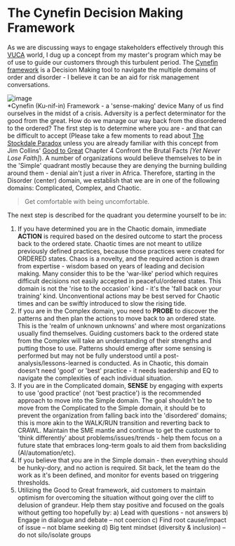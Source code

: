 # The Cynefin Decision Making Framework

As we are discussing ways to engage stakeholders effectively through this [⁠VUCA](https://en.wikipedia.org/wiki/VUCA) world, I dug up a concept from my master's program which may be of use to guide our customers through this turbulent period.
The [Cynefin framework](https://en.wikipedia.org/wiki/Cynefin_framework) is a Decision Making tool to navigate the multiple domains of order and disorder - I believe it can be an aid for risk management conversations.

![image](https://github.com/user-attachments/assets/da942a56-5f58-430a-85b6-33640a90422f)<br>
*Cynefin (Ku-nif-in) Framework - a 'sense-making' device
Many of us find ourselves in the midst of a crisis. Adversity is a perfect determinator for the good from the great. How do we manage our way back from the disordered to the ordered? The first step is to determine where you are - and that can be difficult to accept (Please take a few moments to read about [The Stockdale Paradox](https://bigthink.com/health/stockdale-paradox-confronting-reality-vital-success/) unless you are already familiar with this concept from Jim Collins' [Good to Great](https://en.wikipedia.org/wiki/Good_to_Great) Chapter 4 Confront the Brutal Facts <i>[Yet Never Lose Faith]</i>).
A number of organizations would believe themselves to be in the 'Simple' quadrant mostly because they are denying the burning building around them - denial ain't just a river in Africa. Therefore, starting in the Disorder (center) domain, we establish that we are in one of the following domains: Complicated, Complex, and Chaotic.

>Get comfortable with being uncomfortable.

The next step is described for the quadrant you determine yourself to be in:
1.	If you have determined you are in the Chaotic domain, immediate <b>ACTION</b> is required based on the desired outcome to start the process back to the ordered state. Chaotic times are not meant to utilize previously defined practices, because those practices were created for ORDERED states. Chaos is a novelty, and the required action is drawn from expertise - wisdom based on years of leading and decision making. Many consider this to be the 'war-like' period which requires difficult decisions not easily accepted in peaceful/ordered states. This domain is not the 'rise to the occasion' kind - it's the 'fall back on your training' kind. Unconventional actions may be best served for Chaotic times and can be swiftly introduced to slow the rising tide.
2.	If you are in the Complex domain, you need to <b>PROBE</b> to discover the patterns and then plan the actions to move back to an ordered state. This is the 'realm of unknown unknowns' and where most organizations usually find themselves. Guiding customers back to the ordered state from the Complex will take an understanding of their strengths and putting those to use. Patterns should emerge after some sensing is performed but may not be fully understood until a post-analysis/lessons-learned is conducted. As in Chaotic, this domain doesn't need 'good' or 'best' practice - it needs leadership and EQ to navigate the complexities of each individual situation. 
3.	If you are in the Complicated domain, <b>SENSE</b> by engaging with experts to use 'good practice' (not 'best practice')  is the recommended approach to move into the Simple domain. The goal shouldn't be to move from the Complicated to the Simple domain, it should be to prevent the organization from falling back into the 'disordered' domains; this is more akin to the WALK/RUN transition and reverting back to CRAWL.  Maintain the SME mantle and continue to get the customer to 'think differently' about problems/issues/trends - help them focus on a future state that embraces long-term goals to aid them from backsliding (AI/automation/etc).
4.	If you believe that you are in the Simple domain - then everything should be hunky-dory, and no action is required. Sit back, let the team do the work as it's been defined, and monitor for events based on triggering thresholds.
5.	Utilizing the Good to Great framework, aid customers to maintain optimism for overcoming the situation without going over the cliff to delusion of grandeur. Help them stay positive and focused on the goals without getting too hopefully by:
  a)	Lead with questions - not answers
  b) Engage in dialogue and debate – not coercion
  c)	Find root cause/impact of issue – not blame seeking
  d)	Big tent mindset (diversity & inclusion) – do not silo/isolate groups
